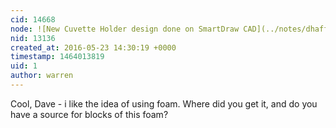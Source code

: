 ```yaml
---
cid: 14668
node: ![New Cuvette Holder design done on SmartDraw CAD](../notes/dhaffnersr/05-21-2016/new-cuvette-holder-design-done-on-smartdraw-cad)
nid: 13136
created_at: 2016-05-23 14:30:19 +0000
timestamp: 1464013819
uid: 1
author: warren
---
```


Cool, Dave - i like the idea of using foam. Where did you get it, and do you have a source for blocks of this foam? 